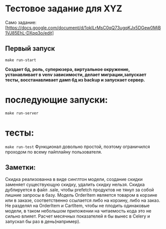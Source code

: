 # Тестовое задание для XYZ
Само задание: [https://docs.google.com/document/d/1okILrMsC0qQ73ugqKJx5DGew0MjB1VJ85EhL-DXpq3o/edit]

## Первый запуск
`make run-start`

__Создает бд, роль, суперюзера, виртуальное окружение, устанавливает в venv зависимости, делает миграции,запускает тесты, восстанавливает дамп бд из backup и запускает сервер.__

# последующие запуски:
`make run-server`

# тесты:
`make run-test`
Функционал довольно простой, поэтому ограничился проходом по всему пайплайну пользователя.

## Заметки:
Скидка реализованна в виде синглтон модели, создание скидки заменяет существующую скидку, удалить скидку нельзя.
Скидка дублируется в файл .sale, чтобы prefetch продуктов не тянул за собой лишние запросы в базу.
Модель OrderItem является товаром в корзине или в заказе, соответственно ссылается либо на корзину, либо на заказ. Не разделял на OrderItem и CartItem, чтобы не плодить одинаковые модели, в таком небольшом приложении на читаемость кода это не сильно влияет.
Расчет месячных показателей я бы вынес в Celery и запускал бы раз в день(например).
